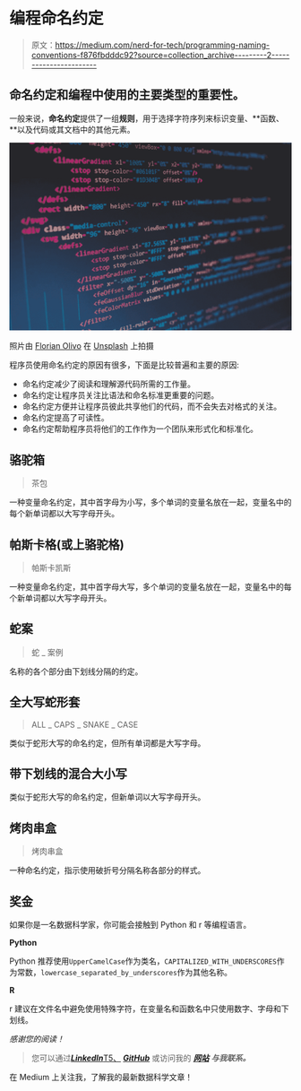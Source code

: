 # 编程命名约定

> 原文：<https://medium.com/nerd-for-tech/programming-naming-conventions-f876fbdddc92?source=collection_archive---------2----------------------->

## 命名约定和编程中使用的主要类型的重要性。

一般来说，**命名约定**提供了一组**规则**，用于选择字符序列来标识变量、**函数、**以及代码或其文档中的其他元素。

![](img/b17995881a61a25689664d1614421f73.png)

照片由 [Florian Olivo](https://unsplash.com/@florianolv?utm_source=medium&utm_medium=referral) 在 [Unsplash](https://unsplash.com?utm_source=medium&utm_medium=referral) 上拍摄

程序员使用命名约定的原因有很多，下面是比较普遍和主要的原因:

*   命名约定减少了阅读和理解源代码所需的工作量。
*   命名约定让程序员关注比语法和命名标准更重要的问题。
*   命名约定方便并让程序员彼此共享他们的代码，而不会失去对格式的关注。
*   命名约定提高了可读性。
*   命名约定帮助程序员将他们的工作作为一个团队来形式化和标准化。

## 骆驼箱

> 茶包

一种变量命名约定，其中首字母为小写，多个单词的变量名放在一起，变量名中的每个新单词都以大写字母开头。

## 帕斯卡格(或上骆驼格)

> 帕斯卡凯斯

一种变量命名约定，其中首字母大写，多个单词的变量名放在一起，变量名中的每个新单词都以大写字母开头。

## 蛇案

> 蛇 _ 案例

名称的各个部分由下划线分隔的约定。

## 全大写蛇形套

> ALL _ CAPS _ SNAKE _ CASE

类似于蛇形大写的命名约定，但所有单词都是大写字母。

## 带下划线的混合大小写

类似于蛇形大写的命名约定，但新单词以大写字母开头。

## 烤肉串盒

> 烤肉串盒

一种命名约定，指示使用破折号分隔名称各部分的样式。

## 奖金

如果你是一名数据科学家，你可能会接触到 Python 和 r 等编程语言。

**Python**

Python 推荐使用`UpperCamelCase`作为类名，`CAPITALIZED_WITH_UNDERSCORES`作为常数，`lowercase_separated_by_underscores`作为其他名称。

**R**

r 建议在文件名中避免使用特殊字符，在变量名和函数名中只使用数字、字母和下划线。

*感谢您的阅读！*

> 您可以通过[***LinkedIn***T5、](https://linkedin.com/in/fabriziocominetti) [***GitHub***](https://github.com/fabriziocominetti) 或访问我的 [***网站***](https://fabriziocominetti.github.io) ***与我联系。***

在 Medium 上关注我，了解我的最新数据科学文章！